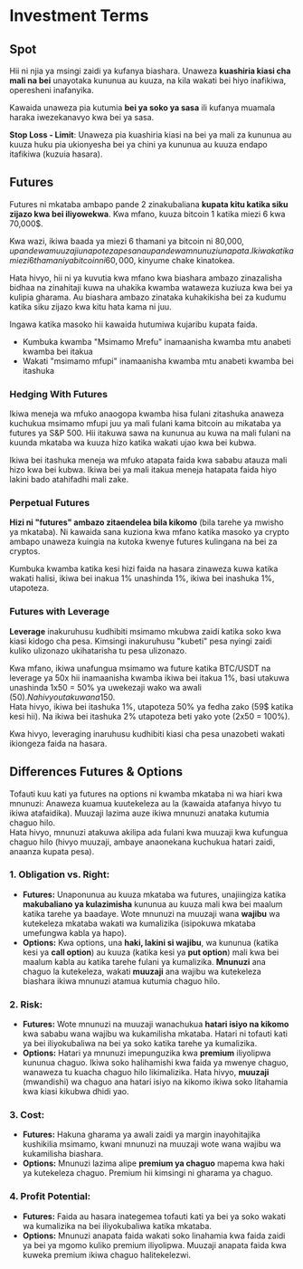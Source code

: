 # Investment Terms

## Spot

Hii ni njia ya msingi zaidi ya kufanya biashara. Unaweza **kuashiria kiasi cha mali na bei** unayotaka kununua au kuuza, na kila wakati bei hiyo inafikiwa, operesheni inafanyika.

Kawaida unaweza pia kutumia **bei ya soko ya sasa** ili kufanya muamala haraka iwezekanavyo kwa bei ya sasa.

**Stop Loss - Limit**: Unaweza pia kuashiria kiasi na bei ya mali za kununua au kuuza huku pia ukionyesha bei ya chini ya kununua au kuuza endapo itafikiwa (kuzuia hasara).

## Futures

Futures ni mkataba ambapo pande 2 zinakubaliana **kupata kitu katika siku zijazo kwa bei iliyowekwa**. Kwa mfano, kuuza bitcoin 1 katika miezi 6 kwa 70,000$.

Kwa wazi, ikiwa baada ya miezi 6 thamani ya bitcoin ni 80,000$, upande wa muuzaji unapoteza pesa na upande wa mnunuzi unapata. Ikiwa katika miezi 6 thamani ya bitcoin ni 60,000$, kinyume chake kinatokea.

Hata hivyo, hii ni ya kuvutia kwa mfano kwa biashara ambazo zinazalisha bidhaa na zinahitaji kuwa na uhakika kwamba wataweza kuziuza kwa bei ya kulipia gharama. Au biashara ambazo zinataka kuhakikisha bei za kudumu katika siku zijazo kwa kitu hata kama ni juu.

Ingawa katika masoko hii kawaida hutumiwa kujaribu kupata faida.

* Kumbuka kwamba "Msimamo Mrefu" inamaanisha kwamba mtu anabeti kwamba bei itakua
* Wakati "msimamo mfupi" inamaanisha kwamba mtu anabeti kwamba bei itashuka

### Hedging With Futures <a href="#mntl-sc-block_7-0" id="mntl-sc-block_7-0"></a>

Ikiwa meneja wa mfuko anaogopa kwamba hisa fulani zitashuka anaweza kuchukua msimamo mfupi juu ya mali fulani kama bitcoin au mikataba ya futures ya S&P 500. Hii itakuwa sawa na kununua au kuwa na mali fulani na kuunda mkataba wa kuuza hizo katika wakati ujao kwa bei kubwa.&#x20;

Ikiwa bei itashuka meneja wa mfuko atapata faida kwa sababu atauza mali hizo kwa bei kubwa. Ikiwa bei ya mali itakua meneja hatapata faida hiyo lakini bado atahifadhi mali zake.

### Perpetual Futures

**Hizi ni "futures" ambazo zitaendelea bila kikomo** (bila tarehe ya mwisho ya mkataba). Ni kawaida sana kuziona kwa mfano katika masoko ya crypto ambapo unaweza kuingia na kutoka kwenye futures kulingana na bei za cryptos.

Kumbuka kwamba katika kesi hizi faida na hasara zinaweza kuwa katika wakati halisi, ikiwa bei inakua 1% unashinda 1%, ikiwa bei inashuka 1%, utapoteza.

### Futures with Leverage

**Leverage** inakuruhusu kudhibiti msimamo mkubwa zaidi katika soko kwa kiasi kidogo cha pesa. Kimsingi inakuruhusu "kubeti" pesa nyingi zaidi kuliko ulizonazo ukihatarisha tu pesa ulizonazo.

Kwa mfano, ikiwa unafungua msimamo wa future katika BTC/USDT na leverage ya 50x hii inamaanisha kwamba ikiwa bei itakua 1%, basi utakuwa unashinda 1x50 = 50% ya uwekezaji wako wa awali (50$). Na hivyo utakuwa na 150$.\
Hata hivyo, ikiwa bei itashuka 1%, utapoteza 50% ya fedha zako (59$ katika kesi hii). Na ikiwa bei itashuka 2% utapoteza beti yako yote (2x50 = 100%).

Kwa hivyo, leveraging inaruhusu kudhibiti kiasi cha pesa unazobeti wakati ikiongeza faida na hasara.

## Differences Futures & Options

Tofauti kuu kati ya futures na options ni kwamba mkataba ni wa hiari kwa mnunuzi: Anaweza kuamua kuutekeleza au la (kawaida atafanya hivyo tu ikiwa atafaidika). Muuzaji lazima auze ikiwa mnunuzi anataka kutumia chaguo hilo.\
Hata hivyo, mnunuzi atakuwa akilipa ada fulani kwa muuzaji kwa kufungua chaguo hilo (hivyo muuzaji, ambaye anaonekana kuchukua hatari zaidi, anaanza kupata pesa).

### 1. **Obligation vs. Right:**

* **Futures:** Unaponunua au kuuza mkataba wa futures, unajiingiza katika **makubaliano ya kulazimisha** kununua au kuuza mali kwa bei maalum katika tarehe ya baadaye. Wote mnunuzi na muuzaji wana **wajibu** wa kutekeleza mkataba wakati wa kumalizika (isipokuwa mkataba umefungwa kabla ya hapo).
* **Options:** Kwa options, una **haki, lakini si wajibu**, wa kununua (katika kesi ya **call option**) au kuuza (katika kesi ya **put option**) mali kwa bei maalum kabla au katika tarehe fulani ya kumalizika. **Mnunuzi** ana chaguo la kutekeleza, wakati **muuzaji** ana wajibu wa kutekeleza biashara ikiwa mnunuzi atamua kutumia chaguo hilo.

### 2. **Risk:**

* **Futures:** Wote mnunuzi na muuzaji wanachukua **hatari isiyo na kikomo** kwa sababu wana wajibu wa kukamilisha mkataba. Hatari ni tofauti kati ya bei iliyokubaliwa na bei ya soko katika tarehe ya kumalizika.
* **Options:** Hatari ya mnunuzi imepunguzika kwa **premium** iliyolipwa kununua chaguo. Ikiwa soko halihamishi kwa faida ya mwenye chaguo, wanaweza tu kuacha chaguo hilo likimalizika. Hata hivyo, **muuzaji** (mwandishi) wa chaguo ana hatari isiyo na kikomo ikiwa soko litahamia kwa kiasi kikubwa dhidi yao.

### 3. **Cost:**

* **Futures:** Hakuna gharama ya awali zaidi ya margin inayohitajika kushikilia msimamo, kwani mnunuzi na muuzaji wote wana wajibu wa kukamilisha biashara.
* **Options:** Mnunuzi lazima alipe **premium ya chaguo** mapema kwa haki ya kutekeleza chaguo. Premium hii kimsingi ni gharama ya chaguo.

### 4. **Profit Potential:**

* **Futures:** Faida au hasara inategemea tofauti kati ya bei ya soko wakati wa kumalizika na bei iliyokubaliwa katika mkataba.
* **Options:** Mnunuzi anapata faida wakati soko linahamia kwa faida zaidi ya bei ya mgomo kuliko premium iliyolipwa. Muuzaji anapata faida kwa kuweka premium ikiwa chaguo halitekelezwi.
